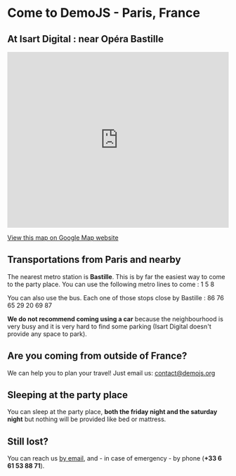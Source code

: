 
# Come to DemoJS - Paris, France

## At Isart Digital : near Opéra Bastille

<div><iframe style="width:100%; height:400px" frameborder="0" scrolling="no" marginheight="0" marginwidth="0" src="http://maps.google.fr/maps?f=q&amp;source=s_q&amp;hl=fr&amp;geocode=&amp;q=ISART+DIGITAL,+Rue+de+la+Roquette,+Paris&amp;aq=0&amp;sll=46.75984,1.738281&amp;sspn=10.178118,19.204102&amp;ie=UTF8&amp;hq=ISART+DIGITAL,&amp;hnear=Rue+de+la+Roquette,+75011+Paris&amp;ll=48.856386,2.370901&amp;spn=0.013553,0.027466&amp;z=15&amp;iwloc=A&amp;output=embed"></iframe></div>

<a href="http://maps.google.fr/maps?f=q&amp;source=embed&amp;hl=fr&amp;geocode=&amp;q=ISART+DIGITAL,+Rue+de+la+Roquette,+Paris&amp;aq=0&amp;sll=46.75984,1.738281&amp;sspn=10.178118,19.204102&amp;ie=UTF8&amp;hq=ISART+DIGITAL,&amp;hnear=Rue+de+la+Roquette,+75011+Paris&amp;t=h&amp;ll=48.856386,2.370901&amp;spn=0.013553,0.027466&amp;z=15&amp;iwloc=A">View this map on Google Map website</a>

## Transportations from Paris and nearby

The nearest metro station is <strong>Bastille</strong>. This is by far the easiest way to come to the party place. You can use the following metro lines to come : <span class="metro m1">1</span> <span class="metro m5">5</span> <span class="metro m8">8</span>

You can also use the bus. Each one of those stops close by Bastille : <span class="bus b86">86</span> <span class="bus b76">76</span> <span class="bus b65">65</span> <span class="bus b29">29</span> <span class="bus b20">20</span> <span class="bus b69">69</span> <span class="bus b87">87</span> 

**We do not recommend coming using a car** because the neighbourhood is very busy and it is very hard to find some parking (Isart Digital doesn't provide any space to park).

## Are you coming from outside of France?
We can help you to plan your travel! Just email us: <a href="mailto:contact@demojs.org" target="_blank">contact@demojs.org</a>

## Sleeping at the party place
You can sleep at the party place, <strong>both the friday night and the saturday night</strong> but nothing will be provided like bed or mattress.

## Still lost?
You can reach us [by email](mailto:contact@demojs.org), and - in case of emergency - by phone (<strong>+33 6 61 53 88 71</strong>).</p>
